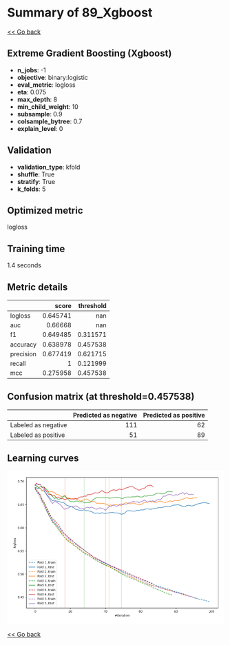 # Summary of 89_Xgboost

[<< Go back](../README.md)


## Extreme Gradient Boosting (Xgboost)
- **n_jobs**: -1
- **objective**: binary:logistic
- **eval_metric**: logloss
- **eta**: 0.075
- **max_depth**: 8
- **min_child_weight**: 10
- **subsample**: 0.9
- **colsample_bytree**: 0.7
- **explain_level**: 0

## Validation
 - **validation_type**: kfold
 - **shuffle**: True
 - **stratify**: True
 - **k_folds**: 5

## Optimized metric
logloss

## Training time

1.4 seconds

## Metric details
|           |    score |   threshold |
|:----------|---------:|------------:|
| logloss   | 0.645741 |  nan        |
| auc       | 0.66668  |  nan        |
| f1        | 0.649485 |    0.311571 |
| accuracy  | 0.638978 |    0.457538 |
| precision | 0.677419 |    0.621715 |
| recall    | 1        |    0.121999 |
| mcc       | 0.275958 |    0.457538 |


## Confusion matrix (at threshold=0.457538)
|                     |   Predicted as negative |   Predicted as positive |
|:--------------------|------------------------:|------------------------:|
| Labeled as negative |                     111 |                      62 |
| Labeled as positive |                      51 |                      89 |

## Learning curves
![Learning curves](learning_curves.png)

[<< Go back](../README.md)
